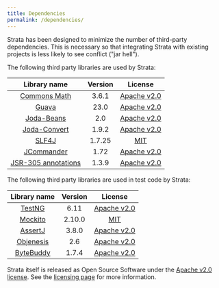 ```yaml
---
title: Dependencies
permalink: /dependencies/
---
```


Strata has been designed to minimize the number of third-party dependencies.
This is necessary so that integrating Strata with existing projects is less likely to see conflict ("jar hell").

The following third party libraries are used by Strata:

| Library name          | Version | License                                                                     |
|:---------------------:|:-------:|:--------------------------------------------------------------:|
| [Commons Math](http://commons.apache.org/math/)             | 3.6.1   | [Apache v2.0](http://www.apache.org/licenses/LICENSE-2.0.html) |
| [Guava](https://github.com/google/guava)                    | 23.0    | [Apache v2.0](http://www.apache.org/licenses/LICENSE-2.0.html) |
| [Joda-Beans](http://www.joda.org/joda-beans/)               | 2.0     | [Apache v2.0](http://www.apache.org/licenses/LICENSE-2.0.html) |
| [Joda-Convert](http://www.joda.org/joda-convert/)           | 1.9.2   | [Apache v2.0](http://www.apache.org/licenses/LICENSE-2.0.html) |
| [SLF4J](http://slf4j.org/)                                  | 1.7.25  | [MIT](http://www.opensource.org/licenses/mit-license.php) |
| [JCommander](http://jcommander.org/)                        | 1.72    | [Apache v2.0](http://www.apache.org/licenses/LICENSE-2.0.html) |
| [JSR-305 annotations](https://jcp.org/en/jsr/detail?id=305) | 1.3.9   | [Apache v2.0](http://www.apache.org/licenses/LICENSE-2.0.html) |

The following third party libraries are used in test code by Strata:

| Library name          | Version | License                                                                     |
|:---------------------:|:-------:|:--------------------------------------------------------------:|
| [TestNG](http://testng.org)                           | 6.11    | [Apache v2.0](http://www.apache.org/licenses/LICENSE-2.0.html) |
| [Mockito](http://mockito.org/)                        | 2.10.0  | [MIT](https://github.com/mockito/mockito/blob/master/LICENSE) |
| [AssertJ](http://joel-costigliola.github.io/assertj/) | 3.8.0   | [Apache v2.0](http://www.apache.org/licenses/LICENSE-2.0.html) |
| [Objenesis](http://objenesis.org/)                    | 2.6     | [Apache v2.0](http://www.apache.org/licenses/LICENSE-2.0.html) |
| [ByteBuddy](http://bytebuddy.net/#/)                  | 1.7.4   | [Apache v2.0](http://www.apache.org/licenses/LICENSE-2.0.html) |

Strata itself is released as Open Source Software under the [Apache v2.0 license](http://www.apache.org/licenses/LICENSE-2.0.html).
See the [licensing page]({{site.baseurl}}/licensing) for more information.
